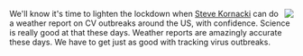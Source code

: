 <img src="http://scripting.com/images/2019/09/04/mrMet.png" border="0" align="right">We'll know it's time to lighten the lockdown when <a href="https://en.wikipedia.org/wiki/Steve_Kornacki">Steve Kornacki</a> can do a weather report on CV outbreaks around the US, with confidence. Science is really good at that these days. Weather reports are amazingly accurate these days. We have to get just as good with tracking virus outbreaks.
